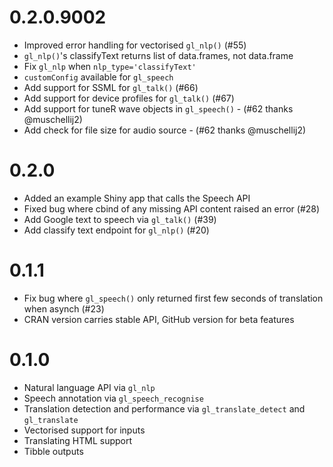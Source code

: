 # 0.2.0.9002

* Improved error handling for vectorised `gl_nlp()` (#55)
* `gl_nlp()`'s classifyText returns list of data.frames, not data.frame
* Fix `gl_nlp` when `nlp_type='classifyText'`
* `customConfig` available for `gl_speech`
* Add support for SSML for `gl_talk()` (#66)
* Add support for device profiles for `gl_talk()` (#67)
* Add support for tuneR wave objects in `gl_speech()` - (#62 thanks @muschellij2)
* Add check for file size for audio source - (#62 thanks @muschellij2)

# 0.2.0

* Added an example Shiny app that calls the Speech API
* Fixed bug where cbind of any missing API content raised an error (#28)
* Add Google text to speech via `gl_talk()` (#39)
* Add classify text endpoint for `gl_nlp()` (#20)

# 0.1.1

* Fix bug where `gl_speech()` only returned first few seconds of translation when asynch (#23)
* CRAN version carries stable API, GitHub version for beta features

# 0.1.0


* Natural language API via `gl_nlp`
* Speech annotation via `gl_speech_recognise`
* Translation detection and performance via `gl_translate_detect` and `gl_translate`
* Vectorised support for inputs
* Translating HTML support
* Tibble outputs
